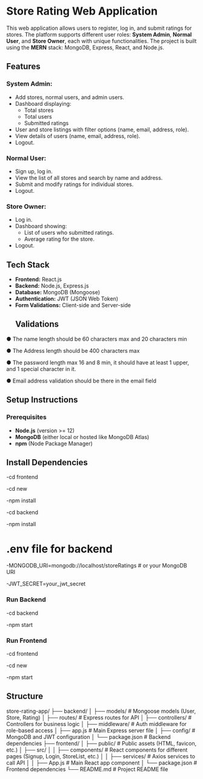 # Store Rating Web Application

This web application allows users to register, log in, and submit ratings for stores. The platform supports different user roles: **System Admin**, **Normal User**, and **Store Owner**, each with unique functionalities. The project is built using the **MERN** stack: MongoDB, Express, React, and Node.js.


## Features

### System Admin:
- Add stores, normal users, and admin users.
- Dashboard displaying:
  - Total stores
  - Total users
  - Submitted ratings
- User and store listings with filter options (name, email, address, role).
- View details of users (name, email, address, role).
- Logout.

### Normal User:
- Sign up, log in.
- View the list of all stores and search by name and address.
- Submit and modify ratings for individual stores.
- Logout.

### Store Owner:
- Log in.
- Dashboard showing:
  - List of users who submitted ratings.
  - Average rating for the store.
- Logout.

## Tech Stack

- **Frontend:** React.js
- **Backend:** Node.js, Express.js
- **Database:** MongoDB (Mongoose)
- **Authentication:** JWT (JSON Web Token)
- **Form Validations:** Client-side and Server-side
  ## Validations
  
 ● The name length should be 60 characters max and 20 characters min

 ● The Address length should be 400 characters max
 
 ● The password length max 16 and 8 min, it should have at least 1 
upper, and 1 special character in it.

 ● Email address validation should be there in the email field

## Setup Instructions

### Prerequisites

- **Node.js** (version >= 12)
- **MongoDB** (either local or hosted like MongoDB Atlas)
- **npm** (Node Package Manager)
## Install Dependencies
-cd frontend

-cd new

-npm install

-cd backend

-npm install

# .env file for backend
-MONGODB_URI=mongodb://localhost/storeRatings  # or your MongoDB URI

-JWT_SECRET=your_jwt_secret

### Run Backend 
-cd backend

-npm start

### Run Frontend
-cd frontend

-cd new

-npm start

## Structure
store-rating-app/
├── backend/
│   ├── models/         # Mongoose models (User, Store, Rating)
│   ├── routes/         # Express routes for API
│   ├── controllers/    # Controllers for business logic
│   ├── middleware/     # Auth middleware for role-based access
│   ├── app.js          # Main Express server file
│   ├── config/         # MongoDB and JWT configuration
│   └── package.json    # Backend dependencies
├── frontend/
│   ├── public/         # Public assets (HTML, favicon, etc.)
│   ├── src/
│   │   ├── components/  # React components for different pages (Signup, Login, StoreList, etc.)
│   │   ├── services/    # Axios services to call API
│   │   ├── App.js       # Main React app component
│   └── package.json    # Frontend dependencies
└── README.md           # Project README file

